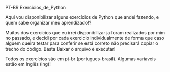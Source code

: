 PT-BR
Exercicios_de_Python

Aqui vou disponibilizar alguns exercícios de Python que andei fazendo, e quem sabe organizar meu aprendizado!?

Muitos dos exercícios que eu irrei disponibilizar ja foram realizados por mim no passado, e decidi por cada exercicio individualmente  de forma que
caso alguem queira testar para conferir se está correto não precisará copiar o trecho do código. Basta Baixar o arquivo e executar!

Todos os exercícios são em pt-br (portugues-brasil). Algumas variaveis estão em Inglês (ing)!
